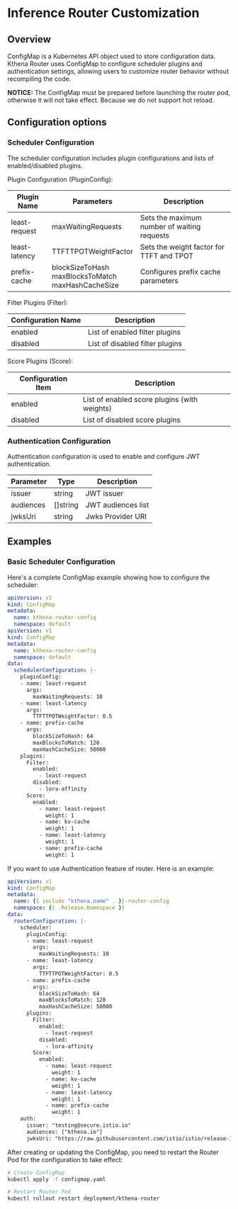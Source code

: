 # Inference Router Customization

## Overview

ConfigMap is a Kubernetes API object used to store configuration data. Kthena Router uses ConfigMap to configure scheduler plugins and authentication settings, allowing users to customize router behavior without recompiling the code.

**NOTICE:** The ConfigMap must be prepared before launching the router pod, otherwise it will not take effect. Because we do not support hot reload.

## Configuration options

### Scheduler Configuration

The scheduler configuration includes plugin configurations and lists of enabled/disabled plugins.

Plugin Configuration (PluginConfig):

|Plugin Name| Parameters                                              |Description|
|-|---------------------------------------------------------|-|
|least-request| maxWaitingRequests                                      |Sets the maximum number of waiting requests|
|least-latency| TTFTTPOTWeightFactor                                    |Sets the weight factor for TTFT and TPOT|
|prefix-cache| blockSizeToHash<br />maxBlocksToMatch<br />maxHashCacheSize |Configures prefix cache parameters|

Filter Plugins (Filter):

|Configuration Name|Description|
|-|-|
|enabled|List of enabled filter plugins|
|disabled|List of disabled filter plugins|

Score Plugins (Score):

|Configuration Item|Description|
|-|-|
|enabled|List of enabled score plugins (with weights)|
|disabled|List of disabled score plugins|

### Authentication Configuration

Authentication configuration is used to enable and configure JWT authentication.

|Parameter|Type|Description|
|-|-|-|
|issuer|string|JWT issuer|
|audiences|[]string|JWT audiences list|
|jwksUri|string|Jwks Provider  URI|

<!-- Add routing rules here -->

## Examples

<!-- Add examples here -->
### Basic Scheduler Configuration

Here's a complete ConfigMap example showing how to configure the scheduler:

```yaml
apiVersion: v1
kind: ConfigMap
metadata:
  name: kthena-router-config
  namespace: default
apiVersion: v1
kind: ConfigMap
metadata:
  name: kthena-router-config
  namespace: default
data:
  schedulerConfiguration: |-
    pluginConfig:
    - name: least-request
      args: 
        maxWaitingRequests: 10
    - name: least-latency
      args:
        TTFTTPOTWeightFactor: 0.5
    - name: prefix-cache
      args:
        blockSizeToHash: 64
        maxBlocksToMatch: 128
        maxHashCacheSize: 50000
    plugins:
      Filter:
        enabled:
          - least-request
        disabled:
          - lora-affinity
      Score:
        enabled:
          - name: least-request
            weight: 1
          - name: kv-cache
            weight: 1
          - name: least-latency
            weight: 1
          - name: prefix-cache
            weight: 1
```

If you want to use Authentication feature of router. Here is an example:

```yaml
apiVersion: v1
kind: ConfigMap
metadata:
  name: {{ include "kthena.name" . }}-router-config
  namespace: {{ .Release.Namespace }}
data:
  routerConfiguration: |-
    scheduler:
      pluginConfig:
      - name: least-request
        args: 
          maxWaitingRequests: 10
      - name: least-latency
        args:
          TTFTTPOTWeightFactor: 0.5
      - name: prefix-cache
        args:
          blockSizeToHash: 64
          maxBlocksToMatch: 128
          maxHashCacheSize: 50000
      plugins:
        Filter:
          enabled:
            - least-request
          disabled:
            - lora-affinity
        Score:
          enabled:
            - name: least-request
              weight: 1
            - name: kv-cache
              weight: 1
            - name: least-latency
              weight: 1
            - name: prefix-cache
              weight: 1
    auth:
      issuer: "testing@secure.istio.io"
      audiences: ["kthena.io"]
      jwksUri: "https://raw.githubusercontent.com/istio/istio/release-1.27/security/tools/jwt/samples/jwks.json"
```

After creating or updating the ConfigMap, you need to restart the Router Pod for the configuration to take effect:

```bash
# Create ConfigMap
kubectl apply -f configmap.yaml

# Restart Router Pod
kubectl rollout restart deployment/kthena-router
```
